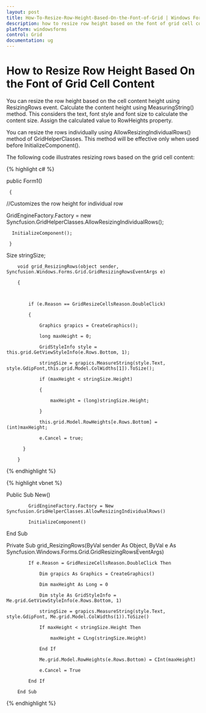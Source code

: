 ```yaml
---
layout: post
title: How-To-Resize-Row-Height-Based-On-the-Font-of-Grid | Windows Forms | Syncfusion
description: how to resize row height based on the font of grid cell content
platform: windowsforms
control: Grid
documentation: ug
---
```


# How to Resize Row Height Based On the Font of Grid Cell Content

You can resize the row height based on the cell content height using ResizingRows event. Calculate the content height using MeasuringString() method. This considers the text, font style and font size to calculate the content size. Assign the calculated value to RowHeights property.

You can resize the rows individually using AllowResizingIndividualRows() method of GridHelperClasses. This method will be effective only when used before InitializeComponent().

The following code illustrates resizing rows based on the grid cell content: 

{% highlight c# %}

public Form1()

     {

//Customizes the row height for individual row 

 GridEngineFactory.Factory = new Syncfusion.GridHelperClasses.AllowResizingIndividualRows();

      InitializeComponent();     

     }

Size stringSize;

        void grid_ResizingRows(object sender, Syncfusion.Windows.Forms.Grid.GridResizingRowsEventArgs e)

        {



            if (e.Reason == GridResizeCellsReason.DoubleClick)

            {

                Graphics grapics = CreateGraphics();

                long maxHeight = 0;

                GridStyleInfo style = this.grid.GetViewStyleInfo(e.Rows.Bottom, 1);

                stringSize = grapics.MeasureString(style.Text, style.GdipFont,this.grid.Model.ColWidths[1]).ToSize();  

                if (maxHeight < stringSize.Height)

                {

                    maxHeight = (long)stringSize.Height;

                }

                this.grid.Model.RowHeights[e.Rows.Bottom] = (int)maxHeight;

                e.Cancel = true;           

          }            

        }


{% endhighlight %}

{% highlight vbnet %}

Public Sub New()

            GridEngineFactory.Factory = New Syncfusion.GridHelperClasses.AllowResizingIndividualRows()

            InitializeComponent()           

End Sub





Private Sub grid_ResizingRows(ByVal sender As Object, ByVal e As Syncfusion.Windows.Forms.Grid.GridResizingRowsEventArgs)

            If e.Reason = GridResizeCellsReason.DoubleClick Then

                Dim grapics As Graphics = CreateGraphics()

                Dim maxHeight As Long = 0

                Dim style As GridStyleInfo = Me.grid.GetViewStyleInfo(e.Rows.Bottom, 1)

                stringSize = grapics.MeasureString(style.Text, style.GdipFont, Me.grid.Model.ColWidths(1)).ToSize()

                If maxHeight < stringSize.Height Then

                    maxHeight = CLng(stringSize.Height)

                End If

                Me.grid.Model.RowHeights(e.Rows.Bottom) = CInt(maxHeight)

                e.Cancel = True

            End If

        End Sub




{% endhighlight %}

